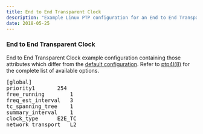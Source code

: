 ```yaml
---
title: End to End Transparent Clock
description: "Example Linux PTP configuration for an End to End Transparent Clock."
date: 2018-05-25
---
```


### End to End Transparent Clock

End to End Transparent Clock example configuration containing those attributes which differ from the [default configuration](/documentation/configs/default-cfg/).  Refer to [ptp4l(8)](/documentation/ptp4l/) for the complete list of available options.

<pre>
[global]
priority1		254
free_running		1
freq_est_interval	3
tc_spanning_tree	1
summary_interval	1
clock_type		E2E_TC
network_transport	L2
</pre>